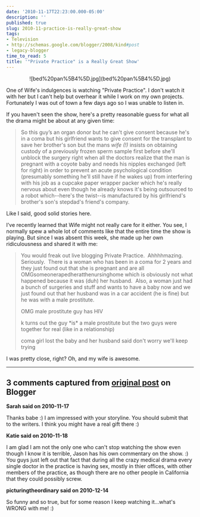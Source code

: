 ```yaml
---
date: '2010-11-17T22:23:00.000-05:00'
description: ''
published: true
slug: 2010-11-practice-is-really-great-show
tags:
- Television
- http://schemas.google.com/blogger/2008/kind#post
- legacy-blogger
time_to_read: 5
title: '"Private Practice" is a Really Great Show'
---
```


<p align="center">![bed%20pan%5B4%5D.jpg](bed%20pan%5B4%5D.jpg)</p>
<p>One of Wife's indulgences is watching &quot;Private Practice&quot;. I don't watch it with her but I can't help but overhear it while I work on my own projects. Fortunately I was out of town a few days ago so I was unable to listen in.</p>
<p>If you haven't seen the show, here's a pretty reasonable guess for what all the drama might be about at any given time:</p>
<blockquote> 
<p>So this guy’s an organ donor but he can't give consent because he's in a coma but his girlfriend wants to give consent for the transplant to save her brother's son but the mans <em>wife (!) </em>insists on obtaining custody of a previously frozen sperm sample first before she'll unblock the surgery right when all the doctors realize that the man is pregnant with a coyote baby and needs his nipples exchanged (left for right) in order to prevent an acute psychological condition (presumably something he’ll still have if he wakes up) from interfering with his job as a cupcake paper wrapper packer which he's really nervous about even though he already knows it's being outsourced to a robot which--here's the twist--is manufactured by his girlfriend's brother's son's stepdad's friend's company.</p>
</blockquote>
<p>Like I said, good solid stories here.</p>
<p>I’ve recently learned that Wife might not really care for it either. You see, I normally spew a whole lot of comments like that the entire time the show is playing. But since I was absent this week, she made up her own ridiculousness and shared it with me:</p>
<blockquote> 
<p>You would freak out live blogging Private Practice.&#160; Ahhhhmazing.&#160; Seriously.&#160; There is a woman who has been in a coma for 2 years and they just found out that she is pregnant and are all OMGsomeonerapedheratthenursinghome which is obviously not what happened because it was (duh) her husband.&#160; Also, a woman just had a bunch of surgeries and stuff and wants to have a baby now and we just found out that her husband was in a car accident (he is fine) but he was with a male prostitute.&#160; </p>  
<p>OMG male prostitute guy has HIV</p>  
<p>k turns out the guy *is* a male prostitute but the two guys were together for real (like in a relationship)</p>  
<p>coma girl lost the baby and her husband said don't worry we'll keep trying</p>
</blockquote>
<p>I was pretty close, right? Oh, and my wife is awesome.</p>

---

## 3 comments captured from [original post](https://blog.wassupy.com/2010/11/practice-is-really-great-show.html) on Blogger

**Sarah said on 2010-11-17**

Thanks babe :)  I am impressed with your storyline.  You should submit that to the writers.  I think you might have a real gift there :)

**Katie said on 2010-11-18**

I am glad I am not the only one who can't stop watching the show even though I know it is terrible, Jason has his own commentary on the show. :)  You guys just left out that fact that during all the crazy medical drama every single doctor in the practice is having sex, mostly in thier offices, with other members of the practice, as though there are no other people in California that they could possibly screw.

**picturingtheordinary said on 2010-12-14**

So funny and so true, but for some reason I keep watching it...what's WRONG with me! :)

